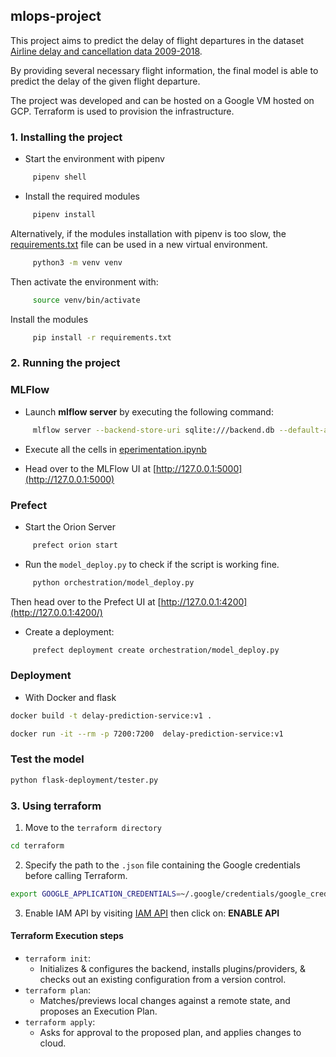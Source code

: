 ## mlops-project
This project aims to predict the delay of flight departures in the dataset [Airline delay and cancellation data 2009-2018](https://www.kaggle.com/datasets/yuanyuwendymu/airline-delay-and-cancellation-data-2009-2018).


By providing several necessary flight information, the final model is able to predict the delay of the given flight departure. 

The project was developed and can be hosted on a Google VM hosted on GCP. 
Terraform is used to provision the infrastructure.


### 1. Installing the project
- Start the environment with pipenv
```bash
     pipenv shell
```
- Install the required modules
```bash
     pipenv install
```

Alternatively, if the modules installation with pipenv is too slow, the [requirements.txt](requirements.txt) file can be used in a new virtual environment. 
```bash
     python3 -m venv venv
```
Then activate the environment with:
```bash
     source venv/bin/activate
```
Install the modules
```bash
     pip install -r requirements.txt
```

### 2. Running the project    
### MLFlow
- Launch __mlflow server__ by executing the following command:
```bash
     mlflow server --backend-store-uri sqlite:///backend.db --default-artifact-root=artifacts
```
- Execute all the cells in [eperimentation.ipynb](notebook/experimentation.ipynb)

- Head over to the MLFlow UI at [http://127.0.0.1:5000](http://127.0.0.1:5000)


### Prefect
- Start the Orion Server
```bash
     prefect orion start
```
- Run the `model_deploy.py` to check if the script is working fine.
```bash
     python orchestration/model_deploy.py
```

Then head over to the Prefect UI at [http://127.0.0.1:4200](http://127.0.0.1:4200/) 

- Create a deployment:
```bash
     prefect deployment create orchestration/model_deploy.py 
```

### Deployment
- With Docker and flask

```bash
docker build -t delay-prediction-service:v1 .
```

```bash
docker run -it --rm -p 7200:7200  delay-prediction-service:v1
```

### Test the model

```bash
python flask-deployment/tester.py
```

### 3. Using terraform

1. Move to the `terraform directory`

```bash
cd terraform
```


2. Specify the path to the `.json` file containing the Google credentials before calling Terraform.

```bash
export GOOGLE_APPLICATION_CREDENTIALS=~/.google/credentials/google_credentials.json

```

3. Enable IAM API by visiting [IAM API](https://console.cloud.google.com/apis/api/iam.googleapis.com) then click on: __ENABLE API__
#### Terraform Execution steps
- `terraform init`: 
    * Initializes & configures the backend, installs plugins/providers, & checks out an existing configuration from a version control. 
- `terraform plan`:
    * Matches/previews local changes against a remote state, and proposes an Execution Plan.
- `terraform apply`: 
    * Asks for approval to the proposed plan, and applies changes to cloud.


